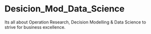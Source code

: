 # Desicion_Mod_Data_Science
Its all about Operation Research, Decision Modelling &amp; Data Science to strive for business excellence.
